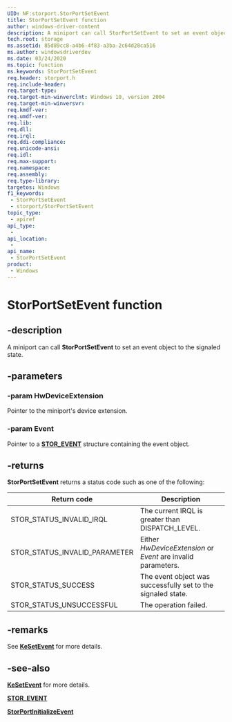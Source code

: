 ```yaml
---
UID: NF:storport.StorPortSetEvent
title: StorPortSetEvent function
author: windows-driver-content
description: A miniport can call StorPortSetEvent to set an event object to the signaled state.
tech.root: storage
ms.assetid: 85d89cc8-a4b6-4f83-a3ba-2c64d28ca516
ms.author: windowsdriverdev
ms.date: 03/24/2020
ms.topic: function
ms.keywords: StorPortSetEvent
req.header: storport.h
req.include-header: 
req.target-type: 
req.target-min-winverclnt: Windows 10, version 2004
req.target-min-winversvr: 
req.kmdf-ver: 
req.umdf-ver: 
req.lib: 
req.dll: 
req.irql: 
req.ddi-compliance: 
req.unicode-ansi: 
req.idl: 
req.max-support: 
req.namespace: 
req.assembly: 
req.type-library: 
targetos: Windows
f1_keywords:
 - StorPortSetEvent
 - storport/StorPortSetEvent
topic_type:
 - apiref
api_type:
 - 
api_location:
 - 
api_name:
 - StorPortSetEvent
product:
 - Windows
---
```


# StorPortSetEvent function


## -description

A miniport can call **StorPortSetEvent** to set an event object to the signaled state.

## -parameters

### -param HwDeviceExtension

Pointer to the miniport's device extension.

### -param Event

Pointer to a [**STOR_EVENT**](ns-storport-stor_event.md) structure containing the event object.

## -returns

**StorPortSetEvent** returns a status code such as one of the following:

| Return code | Description |
| ----------- | ----------- |
| STOR_STATUS_INVALID_IRQL | The current IRQL is greater than DISPATCH_LEVEL. |
| STOR_STATUS_INVALID_PARAMETER | Either *HwDeviceExtension* or *Event* are invalid parameters. |
| STOR_STATUS_SUCCESS | The event object was successfully set to the signaled state. |
| STOR_STATUS_UNSUCCESSFUL | The operation failed. |

## -remarks

See [**KeSetEvent**](https://docs.microsoft.com/windows-hardware/drivers/ddi/wdm/nf-wdm-kesetevent) for more details.

## -see-also

[**KeSetEvent**](https://docs.microsoft.com/windows-hardware/drivers/ddi/wdm/nf-wdm-kesetevent) for more details.

[**STOR_EVENT**](ns-storport-stor_event.md)

[**StorPortInitializeEvent**](ns-storport-storport_initialize_event.md)

